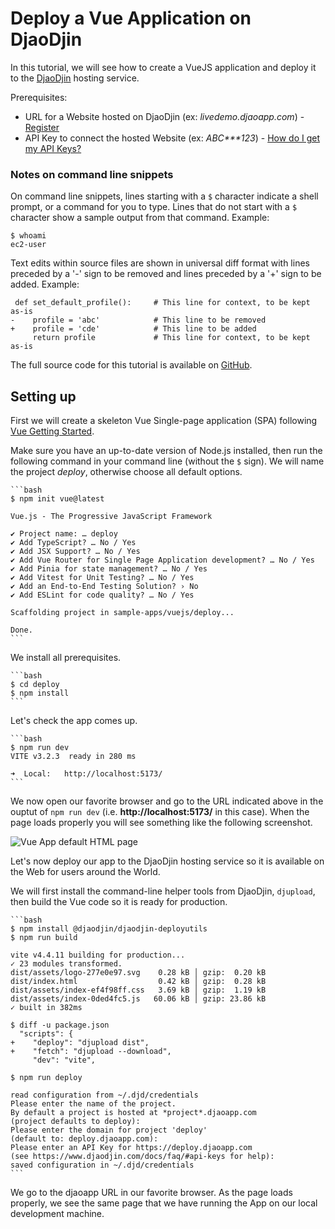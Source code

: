 Deploy a Vue Application on DjaoDjin
====================================

In this tutorial, we will see how to create  a VueJS application
and deploy it to the [DjaoDjin](https://www.djaodjin.com/) hosting service.

Prerequisites:

- URL for a Website hosted on DjaoDjin (ex: _livedemo.djaoapp.com_) -
[Register](https://www.djaodjin.com/register/)
- API Key to connect the hosted Website (ex: _ABC***123_) -
[How do I get my API Keys?](https://www.djaodjin.com/docs/faq/#api-keys)

### Notes on command line snippets

On command line snippets, lines starting with a `$` character indicate
a shell prompt, or a command for you to type. Lines that do not start
with a `$` character show a sample output from that command.
Example:

    $ whoami
    ec2-user

Text edits within source files are shown in universal diff format with lines
preceded by a '-' sign to be removed and lines preceded by a '+' sign to be
added. Example:

     def set_default_profile():     # This line for context, to be kept as-is
    -    profile = 'abc'            # This line to be removed
    +    profile = 'cde'            # This line to be added
         return profile             # This line for context, to be kept as-is

The full source code for this tutorial is available on
[GitHub](https://github.com/djaodjin/sample-apps/tree/main/vuejs/deploy).


Setting up
----------

First we will create a skeleton Vue Single-page application (SPA)
following [Vue Getting Started](https://vuejs.org/guide/quick-start.html).

Make sure you have an up-to-date version of Node.js installed, then run
the following command in your command line (without the `$` sign). We will
name the project <em>deploy</em>, otherwise choose all default options.

    ```bash
    $ npm init vue@latest

    Vue.js - The Progressive JavaScript Framework

    ✔ Project name: … deploy
    ✔ Add TypeScript? … No / Yes
    ✔ Add JSX Support? … No / Yes
    ✔ Add Vue Router for Single Page Application development? … No / Yes
    ✔ Add Pinia for state management? … No / Yes
    ✔ Add Vitest for Unit Testing? … No / Yes
    ✔ Add an End-to-End Testing Solution? › No
    ✔ Add ESLint for code quality? … No / Yes

    Scaffolding project in sample-apps/vuejs/deploy...

    Done.
    ```

We install all prerequisites.

    ```bash
    $ cd deploy
    $ npm install
    ```

Let's check the app comes up.

    ```bash
    $ npm run dev
    VITE v3.2.3  ready in 280 ms

    ➜  Local:   http://localhost:5173/
    ```

We now open our favorite browser and go to the URL indicated above
in the ouptut of `npm run dev` (i.e. <strong>http://localhost:5173/</strong>
in this case). When the page loads properly
you will see something like the following screenshot.

![Vue App default HTML page](https://www.djaodjin.com/static/img/docs/tutorials/vuejs-deploy-1.png "Vue App default HTML page")

Let's now deploy our app to the DjaoDjin hosting service so it is available
on the Web for users around the World.

We will first install the command-line helper tools from DjaoDjin,
<code>djupload</code>, then build the Vue code so it is ready for production.

    ```bash
    $ npm install @djaodjin/djaodjin-deployutils
    $ npm run build

    vite v4.4.11 building for production...
    ✓ 23 modules transformed.
    dist/assets/logo-277e0e97.svg    0.28 kB │ gzip:  0.20 kB
    dist/index.html                  0.42 kB │ gzip:  0.28 kB
    dist/assets/index-ef4f98ff.css   3.69 kB │ gzip:  1.19 kB
    dist/assets/index-0ded4fc5.js   60.06 kB │ gzip: 23.86 kB
    ✓ built in 382ms

    $ diff -u package.json
      "scripts": {
    +    "deploy": "djupload dist",
    +    "fetch": "djupload --download",
         "dev": "vite",

    $ npm run deploy

    read configuration from ~/.djd/credentials
    Please enter the name of the project.
    By default a project is hosted at *project*.djaoapp.com
    (project defaults to deploy):
    Please enter the domain for project 'deploy'
    (default to: deploy.djaoapp.com):
    Please enter an API Key for https://deploy.djaoapp.com
    (see https://www.djaodjin.com/docs/faq/#api-keys for help):
    saved configuration in ~/.djd/credentials
    ```

We go to the djaoapp URL in our favorite browser. As the page loads properly,
we see the same page that we have running the App on our local development
machine.
